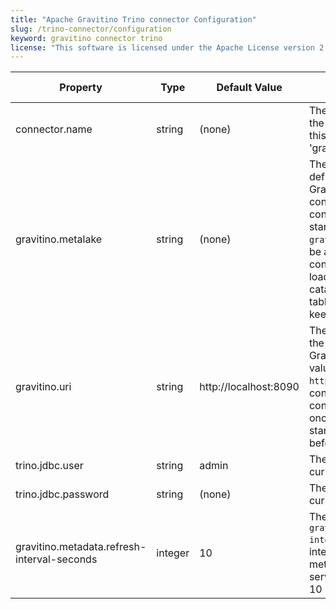 ```yaml
---
title: "Apache Gravitino Trino connector Configuration"
slug: /trino-connector/configuration
keyword: gravitino connector trino
license: "This software is licensed under the Apache License version 2."
---
```


| Property                                    | Type    | Default Value         | Description                                                                                                                                                                                                                                                                                                         | Required | Since Version |
|---------------------------------------------|---------|-----------------------|---------------------------------------------------------------------------------------------------------------------------------------------------------------------------------------------------------------------------------------------------------------------------------------------------------------------|----------|---------------|
| connector.name                              | string  | (none)                | The `connector.name` defines the type of Trino connector, this value is always 'gravitino'.                                                                                                                                                                                                                         | Yes      | 0.2.0         |
| gravitino.metalake                          | string  | (none)                | The `gravitino.metalake` defines which metalake in Gravitino server the Trino connector uses. Trino connector should set it at start, the value of `gravitino.metalake` needs to be a valid name, Trino connector can detect and load the metalake with catalogs, schemas and tables once created and keep in sync. | Yes      | 0.2.0         |
| gravitino.uri                               | string  | http://localhost:8090 | The `gravitino.uri` defines the connection URL of the Gravitino server, the default value is `http://localhost:8090`. Trino connector can detect and connect to Gravitino server once it is ready, no need to start Gravitino server beforehand.                                                                    | No       | 0.2.0         |
| trino.jdbc.user                             | string  | admin                 | The jdbc user name of current Trino.                                                                                                                                                                                                                                                                                | NO       | 0.5.1         |
| trino.jdbc.password                         | string  | (none)                | The jdbc password of current Trino.                                                                                                                                                                                                                                                                                 | NO       | 0.5.1         |
| gravitino.metadata.refresh-interval-seconds | integer | 10                    | The `gravitino.metadata.refresh-interval-seconds` defines the interval in seconds to refresh metadata from Gravitino server, the default value is 10 seconds.                                                                                                                                                       | No       | 0.9.0         |
